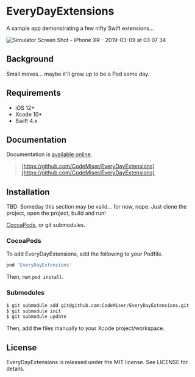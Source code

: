 
# EveryDayExtensions

A sample app demonstrating a few nifty Swift extensions...

![Simulator Screen Shot - iPhone XR - 2019-03-09 at 03 07 34](https://user-images.githubusercontent.com/763650/54070882-bbde4600-421a-11e9-9810-a553e0fede16.png)

## Background

Small moves... maybe it'll grow up to be a Pod some day.

## Requirements

- iOS 12+
- Xcode 10+
- Swift 4.x

## Documentation

Documentation is  [available online](https://github.com/CodeMiser/EveryDayExtensions).

> [https://github.com/CodeMiser/EveryDayExtensions](https://github.com/CodeMiser/EveryDayExtensions)

## Installation

TBD: Someday this section may be valid... for now, nope.  Just clone the project, open the project, build and run!

[CocoaPods](https://github.com/cocoapods/cocoapods), or git submodules.

### CocoaPods

To add EveryDayExtensions, add the following to your Podfile.

```ruby
pod 'EveryDayExtensions'
```

Then, run `pod install`.

### Submodules

```bash
$ git submodule add git@github.com:CodeMiser/EveryDayExtensions.git
$ git submodule init
$ git submodule update
```

Then, add the files manually to your Xcode project/workspace.

## License

EveryDayExtensions is released under the MIT license. See LICENSE for details.
